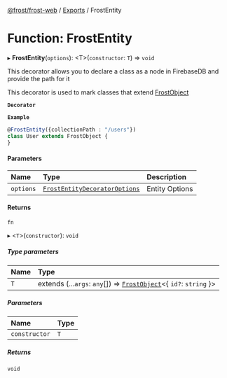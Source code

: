 [@frost/frost-web](../modules.md) / [Exports](../modules.md) / FrostEntity

# Function: FrostEntity

▸ **FrostEntity**(`options`): <T\>(`constructor`: `T`) => `void`

This decorator allows you to declare a class as a node in FirebaseDB and provide the path for it 

This decorator is used to mark classes that extend [FrostObject](../classes/FrostObject.md)

**`Decorator`**

**`Example`**

```ts
@FrostEntity({collectionPath : "/users"})
class User extends FrostObject {
}
```

#### Parameters

| Name | Type | Description |
| :------ | :------ | :------ |
| `options` | [`FrostEntityDecoratorOptions`](../types/FrostEntityDecoratorOptions.md) | Entity Options |

#### Returns

`fn`

▸ <`T`\>(`constructor`): `void`

##### Type parameters

| Name | Type |
| :------ | :------ |
| `T` | extends (...`args`: `any`[]) => [`FrostObject`](../classes/FrostObject.md)<{ `id?`: `string`  }\> |

##### Parameters

| Name | Type |
| :------ | :------ |
| `constructor` | `T` |

##### Returns

`void`
